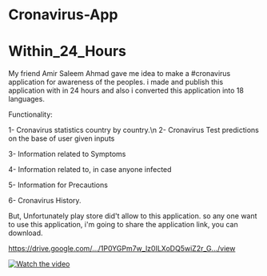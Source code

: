 # Cronavirus-App
# Within_24_Hours

My friend Amir Saleem Ahmad gave me idea to make a #cronavirus application for awareness of the peoples.
i made and publish this application with in 24 hours and also i converted this application into 18 languages.

Functionality:

1- Cronavirus statistics country by country.\n
2- Cronavirus Test predictions on the base of user given inputs

3- Information related to Symptoms

4- Information related to, in case anyone infected

5- Information for Precautions

6- Cronavirus History.

But, Unfortunately play store did't allow to this application.
so any one want to use this application, i'm going to share the application link, you can download.

https://drive.google.com/…/1P0YGPm7w_lz0ILXoDQ5wiZ2r_G…/view

[![Watch the video](https://img.youtube.com/vi/sRdOru9Gco8/0.jpg)](https://youtu.be/sRdOru9Gco8)
